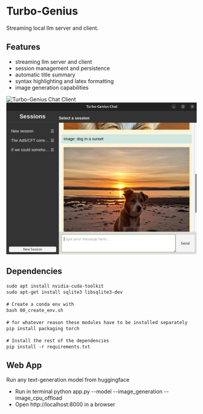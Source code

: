 # Turbo-Genius
Streaming local llm server and client.

## Features
 - streaming llm server and client
 - session management and persistence
 - automatic title summary
 - syntax highlighting and latex formatting
 - image generation capabilities

![Turbo-Genius Chat Client](assets/chat_client.gif)
![Image capabilities](assets/image_capability.png)

## Dependencies
    sudo apt install nvidia-cuda-toolkit
    sudo apt-get install sqlite3 libsqlite3-dev

    # Create a conda env with
    bash 00_create_env.sh

    # for whatever reason these modules have to be installed separately
    pip install packaging torch

    # Install the rest of the dependencies
    pip install -r requirements.txt

## Web App
Run any text-generation model from huggingface

- Run in terminal
    python app.py --model <model> --image_generation --image_cpu_offload
- Open http://localhost:8000 in a browser


